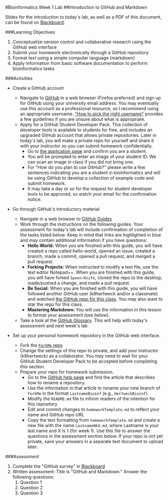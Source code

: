 #Bioinformatics Week 1 Lab
##Introduction to GitHub and Markdown

Slides for the introduction to today's lab, as well as a PDF of this document, can be found on [Blackboard](http://blackboard.uttyler.edu).

###Learning Objectives
1. Conceptualize version control and collaborative research using the GitHub web interface
2. Submit your homework electronically through a GitHub repository
3. Format text using a simple computer language (markdown)
4. Apply information from basic software documentation to perform bioinformatics tasks

###Activities
* Create a GitHub account 
	* Navigate to [GitHub](https://github.com) in a web browser (Firefox preferred) and sign up for GitHub using your university email address. You may eventually use this account as a professional resource, so I recommend using an appropriate username. ["How to pick the right username"](http://www.reputation.com/reputationwatch/articles/how-pick-right-username) provides a few guidelines if you are unsure about what is appropriate.
	* Apply for a GitHub Student Developer Pack. This collection of developer tools is available to students for free, and includes an upgraded GitHub account that allows private repositories. Later in today's lab, you will make a private repo for yourself and share it with your instructor so you can submit homework confidentially.
		* Go to [the application page](https://education.github.com/pack/join) and confirm you are a student. 
		* You will be prompted to enter an image of your student ID. We can scan an image in class if you did not bring one.
		* For "How do you plan to use GitHub?" please write a few sentences indicating you are a student in bioinformatics and will be using GitHub to develop a collection of example code and submit homework.
		* It may take a day or so for the request for student developer tools to be approved, so watch your email for the confirmation notice.

* Go through GitHub's introductory material
	* Navigate in a web browser to [GitHub Guides](https://guides.github.com)
	* Work through the instructions on the following guides. Your assessment for today's lab will include confirmation of completion of the tasks listed below. Keep in mind that links are highlighted in blue and may contain additional information if you have questions:
		* **Hello World:** When you are finished with this guide, you will have created a repo called hello-world, opened an issue, created a branch, made a commit, opened a pull request, and merged a pull request.
		* **Forking Projects:** When instructed to modify a text file, use the text editor Notepad++. When you are finished with this guide, you will have forked `Spoon-Knife`, cloned the repo to the desktop, made/pushed a change, and made a pull request.  
		* **Be Social:** When you are finished with this guide, you will have followed another GitHub user (k8hertweck and/or a classmate) and watched [the GitHub repo for this class](https://github.com/k8hertweck/Bioinformatics). You may also want to star the repo for this class.
		* **Mastering Markdown:** You will use the information in this lesson to format your assessment (see below).
	* Take a look at the [GitHub Glossary](https://help.github.com/articles/github-glossary/). This will help with today's assessment and next week's lab.

* Set up your personal homework repository in the GitHub web interface. 
	* Fork the [`ForkMe` repo](https://github.com/k8hertweck/ForkMe)
	* Change the settings of this repo to private, and add your instructor (k8hertweck) as a collaborator. You may need to wait for your GitHub Student Developer Pack to be accepted before completing this section.
	* Prepare your repo for homework submission.
		* Go to the [GitHub help page](https://help.github.com) and find the article that describes how to rename a repository.
		* Use the information in that article to rename your new branch of `ForkMe` in the format `LastnameBioinf` (e.g., `HertweckBioinf`).
		* Modify the `README.md` file to inform readers of the intention for this repository
		* Edit and commit changes to `homeworkTemplate.md` to reflect your name and GitHub repo URL
		* Copy the text formatting from `homeworkTemplate.md` and create a new file with the name `LastnameWkX.md`, where Lastname is your last name and X is 1 (for week 1). Use this file to answer the questions in the assessment section below. If your repo is not yet private, save your answers in a separate text document to upload later.

###Assessment
1. Complete the "GitHub survey" in [Blackboard](http://blackboard.uttyler.edu)
2. Written assessment: Title is "GitHub and Markdown." Answer the following questions:
	1. Question 1 
	2. Question 2
	3. Question 3
